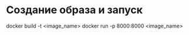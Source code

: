 # Создание образа и запуск
docker build -t <image_name> <directory> 
docker run -p 8000:8000 <image_name>
